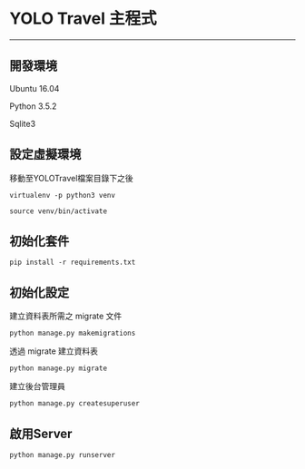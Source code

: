 # YOLO Travel 主程式
- - -

## 開發環境 ##
Ubuntu 16.04

Python 3.5.2

Sqlite3

## 設定虛擬環境 ##

移動至YOLOTravel檔案目錄下之後

    virtualenv -p python3 venv

    source venv/bin/activate

## 初始化套件 ##

    pip install -r requirements.txt

## 初始化設定 ##

建立資料表所需之 migrate 文件

    python manage.py makemigrations

透過 migrate 建立資料表

    python manage.py migrate

建立後台管理員

    python manage.py createsuperuser

## 啟用Server ##

    python manage.py runserver
